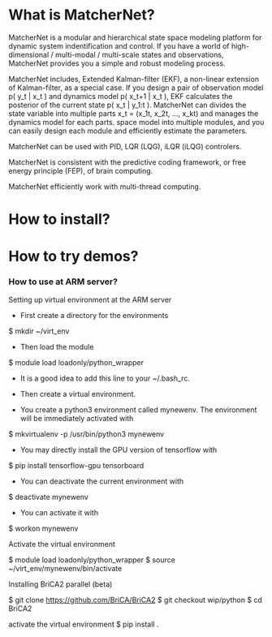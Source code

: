 # What is MatcherNet?

MatcherNet is a modular and hierarchical state space modeling platform for dynamic system indentification and control. If you have a world of high-dimensional / multi-modal / multi-scale states and observations, MatcherNet provides you a simple and robust modeling process.

MatcherNet includes, Extended Kalman-filter (EKF), a non-linear extension of Kalman-filter, as a special case. If you design a pair of observation model p( y_t | x_t ) and dynamics model p( x_t+1 | x_t ), EKF calculates the posterior of the current state  p( x_t | y_1:t ). MatcherNet can divides the state variable into multiple parts x_t = (x_1t, x_2t, ..., x_kt) and manages the dynamics model for each parts. space model into multiple modules, and you can easily design each module and efficiently estimate the parameters.

MatcherNet can be used with PID, LQR (LQG), iLQR (iLQG) controlers. 

MatcherNet is consistent with the predictive coding framework, or free energy principle (FEP), of brain computing.

MatcherNet efficiently work with multi-thread computing. 


# How to install?


# How to try demos?




### How to use at ARM server?
Setting up virtual environment at the ARM server

- First create a directory for the environments

$ mkdir ~/virt_env

- Then load the module

$ module load loadonly/python_wrapper

- It is a good idea to add this line to your ~/.bash_rc.

- Then create a virtual environment. 
- You create a python3 environment called mynewenv. The environment will be immediately activated with

$ mkvirtualenv -p /usr/bin/python3 mynewenv

- You may directly install the GPU version of tensorflow with

$ pip install tensorflow-gpu tensorboard

- You can deactivate the current environment with

$ deactivate mynewenv

- You can activate it with

$ workon mynewenv


Activate the virtual environment

$ module load loadonly/python_wrapper
$ source ~/virt_env/mynewenv/bin/activate

Installing BriCA2 parallel (beta)

$ git clone https://github.com/BriCA/BriCA2
$ git checkout wip/python
$ cd BriCA2

activate the virtual environment
$ pip install .
